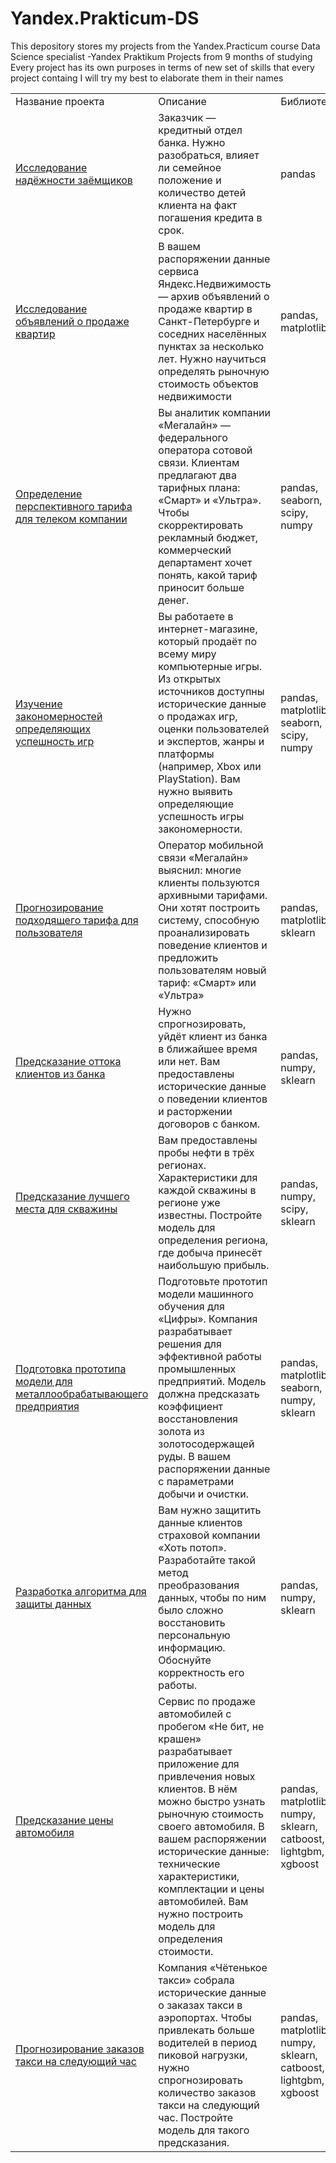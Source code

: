 # Yandex.Prakticum-DS
This depository stores my projects from the Yandex.Practicum course Data Science specialist
-Yandex Praktikum Projects from 9 months of studying
Every project has its own purposes in terms of new set of skills that every project containg
I will try my best to elaborate them in their names
<br>
<table>
  <tr>
    <td>Название проекта</td>
    <td>Описание</td>
    <td>Библиотеки</td>
  </tr>
  <tr>
    <td><a href="https://github.com/Tourist7/Yandex.Prakticum-DS/blob/main/first.ipynb">Исследование надёжности заёмщиков</a></td>
    <td>Заказчик — кредитный отдел банка. Нужно разобраться, влияет ли семейное положение и количество детей клиента на факт погашения кредита в срок.</td>
    <td>pandas</td>
  </tr>
    <tr>
    <td><a href="https://github.com/Tourist7/Yandex.Prakticum-DS/blob/main/second.ipynb">Исследование объявлений о продаже квартир</a></td>
    <td>В вашем распоряжении данные сервиса Яндекс.Недвижимость — архив объявлений о продаже квартир в Санкт-Петербурге и соседних населённых пунктах за несколько лет. Нужно научиться определять рыночную стоимость объектов недвижимости</td>
    <td>pandas, matplotlib</td>
  </tr>
    <tr>
    <td><a href="https://github.com/Tourist7/Yandex.Prakticum-DS/blob/main/third.ipynb">Определение перспективного тарифа для телеком компании</a></td>
    <td>Вы аналитик компании «Мегалайн» — федерального оператора сотовой связи. Клиентам предлагают два тарифных плана: «Смарт» и «Ультра». Чтобы скорректировать рекламный бюджет, коммерческий департамент хочет понять, какой тариф приносит больше денег.</td>
    <td>pandas,
seaborn, 
scipy, 
numpy</td>
  </tr>
    <tr>
    <td><a href="https://github.com/Tourist7/Yandex.Prakticum-DS/blob/main/fourth.ipynb">Изучение закономерностей определяющих успешность игр</a></td>
    <td>Вы работаете в интернет-магазине, который продаёт по всему миру компьютерные игры. Из открытых источников доступны исторические данные о продажах игр, оценки пользователей и экспертов, жанры и платформы (например, Xbox или PlayStation). Вам нужно выявить определяющие успешность игры закономерности.</td>
    <td>pandas,
matplotlib,
seaborn,
scipy,
numpy</td>
  </tr>
  </tr>
    <tr>
    <td><a href="https://github.com/Tourist7/Yandex.Prakticum-DS/blob/main/fifth.ipynb">Прогнозирование подходящего тарифа для пользователя</a></td>
    <td>Оператор мобильной связи «Мегалайн» выяснил: многие клиенты пользуются архивными тарифами. Они хотят построить систему, способную проанализировать поведение клиентов и предложить пользователям новый тариф: «Смарт» или «Ультра»</td>
    <td>pandas,
matplotlib,
sklearn</td>
  </tr>
  </tr>
    <tr>
    <td><a href="https://github.com/Tourist7/Yandex.Prakticum-DS/blob/main/sixth.ipynb">Предсказание оттока клиентов из банка</a></td>
    <td>Нужно спрогнозировать, уйдёт клиент из банка в ближайшее время или нет. Вам предоставлены исторические данные о поведении клиентов и расторжении договоров с банком.</td>
    <td>pandas,
numpy,
sklearn</td>
  </tr>
  </tr>
    <tr>
    <td><a href="https://github.com/Tourist7/Yandex.Prakticum-DS/blob/main/seventh.ipynb">Предсказание лучшего места для скважины</a></td>
    <td>Вам предоставлены пробы нефти в трёх регионах. Характеристики для каждой скважины в регионе уже известны. Постройте модель для определения региона, где добыча принесёт наибольшую прибыль.</td>
    <td>pandas,
numpy,
scipy,
sklearn</td>
  </tr>
  </tr>
    <tr>
    <td><a href="https://github.com/Tourist7/Yandex.Prakticum-DS/blob/main/eighth.ipynb">Подготовка прототипа модели для металлообрабатывающего предприятия</a></td>
    <td>Подготовьте прототип модели машинного обучения для «Цифры». Компания разрабатывает решения для эффективной работы промышленных предприятий. Модель должна предсказать коэффициент восстановления золота из золотосодержащей руды. В вашем распоряжении данные с параметрами добычи и очистки.</td>
    <td>pandas,
matplotlib,
seaborn,
numpy,
sklearn</td>
  </tr>
  </tr>
    <tr>
    <td><a href="https://github.com/Tourist7/Yandex.Prakticum-DS/blob/main/ninth.ipynb">Разработка алгоритма для защиты данных</a></td>
    <td>Вам нужно защитить данные клиентов страховой компании «Хоть потоп». Разработайте такой метод преобразования данных, чтобы по ним было сложно восстановить персональную информацию. Обоснуйте корректность его работы.</td>
    <td>pandas,
numpy,
sklearn</td>
  </tr>
  </tr>
    <tr>
    <td><a href="https://github.com/Tourist7/Yandex.Prakticum-DS/blob/main/tenth.ipynb">Предсказание цены автомобиля</a></td>
    <td>Сервис по продаже автомобилей с пробегом «Не бит, не крашен» разрабатывает приложение для привлечения новых клиентов. В нём можно быстро узнать рыночную стоимость своего автомобиля. В вашем распоряжении исторические данные: технические характеристики, комплектации и цены автомобилей. Вам нужно построить модель для определения стоимости.</td>
    <td>pandas,
matplotlib,
numpy,
sklearn, catboost, lightgbm, xgboost</td>
  </tr>
  <tr>
    <td><a href="https://github.com/Tourist7/Yandex.Prakticum-DS/blob/main/sixth.ipynb">Прогнозирование заказов такси на следующий час</a></td>
    <td>Компания «Чётенькое такси» собрала исторические данные о заказах такси в аэропортах. Чтобы привлекать больше водителей в период пиковой нагрузки, нужно спрогнозировать количество заказов такси на следующий час. Постройте модель для такого предсказания.</td>
    <td>pandas,
matplotlib,
numpy,
sklearn, catboost, lightgbm, xgboost</td>
  </tr>
</table>
